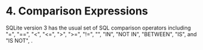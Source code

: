 # 4\. Comparison Expressions


SQLite version 3 has the usual set of SQL comparison operators
including "\=", "\=\=", "\<", "\<\=", "\>", "\>\=", "!\=", "",
"IN", "NOT IN", "BETWEEN", "IS", and "IS NOT", .




